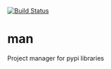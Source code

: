 [![Build Status](https://travis-ci.org/ddorn/man.svg?branch=v1.1.1)](https://travis-ci.org/ddorn/man)

# man

Project manager for pypi libraries